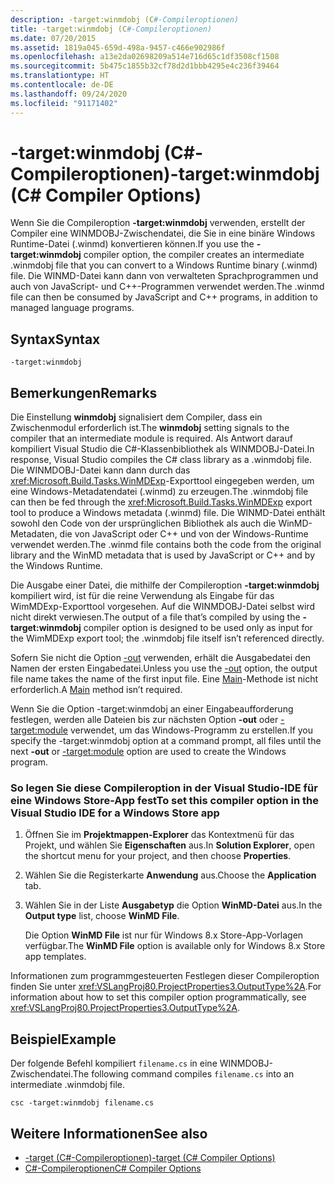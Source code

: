 ```yaml
---
description: -target:winmdobj (C#-Compileroptionen)
title: -target:winmdobj (C#-Compileroptionen)
ms.date: 07/20/2015
ms.assetid: 1819a045-659d-498a-9457-c466e902986f
ms.openlocfilehash: a13e2da02698209a514e716d65c1df3508cf1508
ms.sourcegitcommit: 5b475c1855b32cf78d2d1bbb4295e4c236f39464
ms.translationtype: HT
ms.contentlocale: de-DE
ms.lasthandoff: 09/24/2020
ms.locfileid: "91171402"
---
```

# <a name="-targetwinmdobj-c-compiler-options"></a><span data-ttu-id="51e49-103">-target:winmdobj (C#-Compileroptionen)</span><span class="sxs-lookup"><span data-stu-id="51e49-103">-target:winmdobj (C# Compiler Options)</span></span>

<span data-ttu-id="51e49-104">Wenn Sie die Compileroption **-target:winmdobj** verwenden, erstellt der Compiler eine WINMDOBJ-Zwischendatei, die Sie in eine binäre Windows Runtime-Datei (.winmd) konvertieren können.</span><span class="sxs-lookup"><span data-stu-id="51e49-104">If you use the **-target:winmdobj** compiler option, the compiler creates an intermediate .winmdobj file that you can convert to a Windows Runtime binary (.winmd) file.</span></span> <span data-ttu-id="51e49-105">Die WINMD-Datei kann dann von verwalteten Sprachprogrammen und auch von JavaScript- und C++-Programmen verwendet werden.</span><span class="sxs-lookup"><span data-stu-id="51e49-105">The .winmd file can then be consumed by JavaScript and C++ programs, in addition to managed language programs.</span></span>  
  
## <a name="syntax"></a><span data-ttu-id="51e49-106">Syntax</span><span class="sxs-lookup"><span data-stu-id="51e49-106">Syntax</span></span>  
  
```console  
-target:winmdobj  
```  
  
## <a name="remarks"></a><span data-ttu-id="51e49-107">Bemerkungen</span><span class="sxs-lookup"><span data-stu-id="51e49-107">Remarks</span></span>  

 <span data-ttu-id="51e49-108">Die Einstellung **winmdobj** signalisiert dem Compiler, dass ein Zwischenmodul erforderlich ist.</span><span class="sxs-lookup"><span data-stu-id="51e49-108">The **winmdobj** setting signals to the compiler that an intermediate module is required.</span></span> <span data-ttu-id="51e49-109">Als Antwort darauf kompiliert Visual Studio die C#-Klassenbibliothek als WINMDOBJ-Datei.</span><span class="sxs-lookup"><span data-stu-id="51e49-109">In response, Visual Studio compiles the C# class library as a .winmdobj file.</span></span> <span data-ttu-id="51e49-110">Die WINMDOBJ-Datei kann dann durch das <xref:Microsoft.Build.Tasks.WinMDExp>-Exporttool eingegeben werden, um eine Windows-Metadatendatei (.winmd) zu erzeugen.</span><span class="sxs-lookup"><span data-stu-id="51e49-110">The .winmdobj file can then be fed through the <xref:Microsoft.Build.Tasks.WinMDExp> export tool to produce a Windows metadata (.winmd) file.</span></span> <span data-ttu-id="51e49-111">Die WINMD-Datei enthält sowohl den Code von der ursprünglichen Bibliothek als auch die WinMD-Metadaten, die von JavaScript oder C++ und von der Windows-Runtime verwendet werden.</span><span class="sxs-lookup"><span data-stu-id="51e49-111">The .winmd file contains both the code from the original library and the WinMD metadata that is used by JavaScript or C++ and by the Windows Runtime.</span></span>  
  
 <span data-ttu-id="51e49-112">Die Ausgabe einer Datei, die mithilfe der Compileroption **-target:winmdobj** kompiliert wird, ist für die reine Verwendung als Eingabe für das WimMDExp-Exporttool vorgesehen. Auf die WINMDOBJ-Datei selbst wird nicht direkt verwiesen.</span><span class="sxs-lookup"><span data-stu-id="51e49-112">The output of a file that’s compiled by using the **-target:winmdobj** compiler option is designed to be used only as input for the WimMDExp export tool; the .winmdobj file itself isn’t referenced directly.</span></span>  
  
 <span data-ttu-id="51e49-113">Sofern Sie nicht die Option [-out](./out-compiler-option.md) verwenden, erhält die Ausgabedatei den Namen der ersten Eingabedatei.</span><span class="sxs-lookup"><span data-stu-id="51e49-113">Unless you use the [-out](./out-compiler-option.md) option, the output file name takes the name of the first input file.</span></span> <span data-ttu-id="51e49-114">Eine [Main](../../programming-guide/main-and-command-args/index.md)-Methode ist nicht erforderlich.</span><span class="sxs-lookup"><span data-stu-id="51e49-114">A [Main](../../programming-guide/main-and-command-args/index.md) method isn’t required.</span></span>  
  
 <span data-ttu-id="51e49-115">Wenn Sie die Option -target:winmdobj an einer Eingabeaufforderung festlegen, werden alle Dateien bis zur nächsten Option **-out** oder [-target:module](./target-module-compiler-option.md) verwendet, um das Windows-Programm zu erstellen.</span><span class="sxs-lookup"><span data-stu-id="51e49-115">If you specify the -target:winmdobj option at a command prompt, all files until the next **-out** or [-target:module](./target-module-compiler-option.md) option are used to create the Windows program.</span></span>  
  
### <a name="to-set-this-compiler-option-in-the-visual-studio-ide-for-a-windows-store-app"></a><span data-ttu-id="51e49-116">So legen Sie diese Compileroption in der Visual Studio-IDE für eine Windows Store-App fest</span><span class="sxs-lookup"><span data-stu-id="51e49-116">To set this compiler option in the Visual Studio IDE for a Windows Store app</span></span>  
  
1. <span data-ttu-id="51e49-117">Öffnen Sie im **Projektmappen-Explorer** das Kontextmenü für das Projekt, und wählen Sie **Eigenschaften** aus.</span><span class="sxs-lookup"><span data-stu-id="51e49-117">In **Solution Explorer**, open the shortcut menu for your project, and then choose **Properties**.</span></span>  
  
2. <span data-ttu-id="51e49-118">Wählen Sie die Registerkarte **Anwendung** aus.</span><span class="sxs-lookup"><span data-stu-id="51e49-118">Choose the **Application** tab.</span></span>  
  
3. <span data-ttu-id="51e49-119">Wählen Sie in der Liste **Ausgabetyp** die Option **WinMD-Datei** aus.</span><span class="sxs-lookup"><span data-stu-id="51e49-119">In the **Output type** list, choose **WinMD File**.</span></span>  
  
     <span data-ttu-id="51e49-120">Die Option **WinMD File** ist nur für Windows 8.x Store-App-Vorlagen verfügbar.</span><span class="sxs-lookup"><span data-stu-id="51e49-120">The **WinMD File** option is available only for Windows 8.x Store app templates.</span></span>  
  
 <span data-ttu-id="51e49-121">Informationen zum programmgesteuerten Festlegen dieser Compileroption finden Sie unter <xref:VSLangProj80.ProjectProperties3.OutputType%2A>.</span><span class="sxs-lookup"><span data-stu-id="51e49-121">For information about how to set this compiler option programmatically, see <xref:VSLangProj80.ProjectProperties3.OutputType%2A>.</span></span>  
  
## <a name="example"></a><span data-ttu-id="51e49-122">Beispiel</span><span class="sxs-lookup"><span data-stu-id="51e49-122">Example</span></span>  

 <span data-ttu-id="51e49-123">Der folgende Befehl kompiliert `filename.cs` in eine WINMDOBJ-Zwischendatei.</span><span class="sxs-lookup"><span data-stu-id="51e49-123">The following command compiles `filename.cs` into an intermediate .winmdobj file.</span></span>  
  
```console  
csc -target:winmdobj filename.cs  
```  
  
## <a name="see-also"></a><span data-ttu-id="51e49-124">Weitere Informationen</span><span class="sxs-lookup"><span data-stu-id="51e49-124">See also</span></span>

- [<span data-ttu-id="51e49-125">-target (C#-Compileroptionen)</span><span class="sxs-lookup"><span data-stu-id="51e49-125">-target (C# Compiler Options)</span></span>](./target-compiler-option.md)
- [<span data-ttu-id="51e49-126">C#-Compileroptionen</span><span class="sxs-lookup"><span data-stu-id="51e49-126">C# Compiler Options</span></span>](./index.md)
